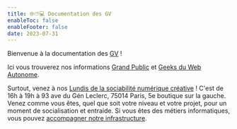 ```yaml
---
title: 🌐⛅💻 Documentation des GV
enableToc: false
enableFooter: false
date: 2023-07-31
---
```

Bienvenue à la documentation des [GV](whence/lesgrandsvoisinscom.md) !

Ici vous trouverez nos informations [Grand Public](what/sociabilitenumerique.md) et [Geeks du Web Autonome](what/web.md).

Surtout, venez à nos [Lundis de la sociabilité numérique créative](what/leslundis.md) ! C'est de 16h à 19h à 93 ave du Gén Leclerc, 75014 Paris, 5e boutique sur la gauche. Venez comme vous êtes, quel que soit votre niveau et votre projet, pour un moment de socialisation et entraide. Si vous êtes des métiers informatiques, vous pouvez [accompagner notre infrastructure](config).



